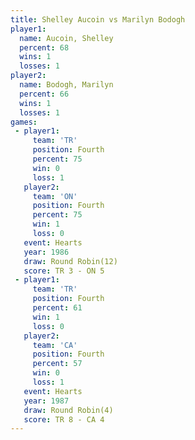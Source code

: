 ```yaml
---
title: Shelley Aucoin vs Marilyn Bodogh
player1:               
  name: Aucoin, Shelley
  percent: 68          
  wins: 1              
  losses: 1            
player2:               
  name: Bodogh, Marilyn
  percent: 66          
  wins: 1              
  losses: 1            
games:
 - player1:          
     team: 'TR'      
     position: Fourth
     percent: 75     
     win: 0          
     loss: 1         
   player2:          
     team: 'ON'      
     position: Fourth
     percent: 75     
     win: 1          
     loss: 0         
   event: Hearts        
   year: 1986           
   draw: Round Robin(12)
   score: TR 3 - ON 5   
 - player1:          
     team: 'TR'      
     position: Fourth
     percent: 61     
     win: 1          
     loss: 0         
   player2:          
     team: 'CA'      
     position: Fourth
     percent: 57     
     win: 0          
     loss: 1         
   event: Hearts       
   year: 1987          
   draw: Round Robin(4)
   score: TR 8 - CA 4  
---
```

